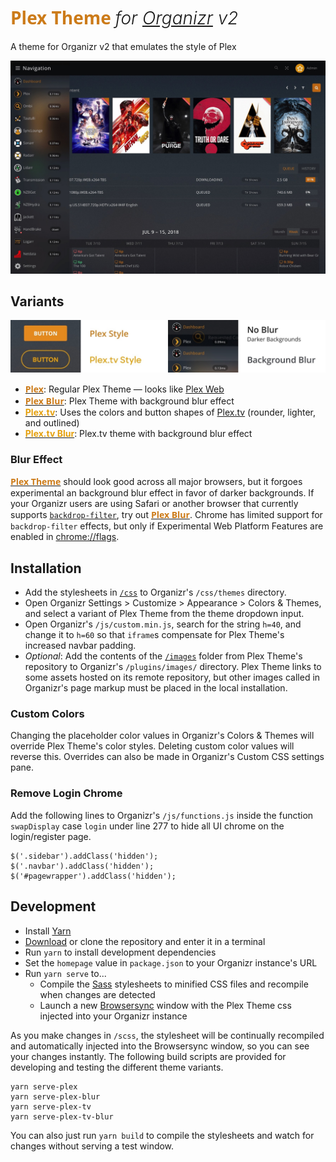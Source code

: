 # <font style="color: #CC7B19; font-family: 'Open Sans'; font-weight: 700">Plex Theme</font> <i style="font-weight: 300">for [Organizr](https://organizr.app) v2</i>
A theme for Organizr v2 that emulates the style of Plex

![Screen Shot](screenshot.jpg "Screen Shot")

## Variants

![Samples](samples.jpg "Samples")

- [<b style="color: #CC7B19; font-family: 'Open Sans'">Plex</b>](https://raw.githubusercontent.com/Burry/organizr-v2-plex-theme/master/css/Plex.css): Regular Plex Theme — looks like [Plex Web](https://app.plex.tv/desktop)
- [<b style="color: #CC7B19; font-family: 'Open Sans'">Plex Blur</b>](https://raw.githubusercontent.com/Burry/organizr-v2-plex-theme/master/css/Plex%20Blur.css): Plex Theme with background blur effect
- [<b style="color: #E5A00D">Plex.tv</b>](https://raw.githubusercontent.com/Burry/organizr-v2-plex-theme/master/css/Plex.tv.css): Uses the colors and button shapes of [Plex.tv](https://www.plex.tv) (rounder, lighter, and outlined)
- [<b style="color: #E5A00D">Plex.tv Blur</b>](https://raw.githubusercontent.com/Burry/organizr-v2-plex-theme/master/css/Plex.tv%20Blur.css): Plex.tv theme with background blur effect

### Blur Effect

[<b style="color: #CC7B19; font-family: 'Open Sans'">Plex Theme</b>](https://raw.githubusercontent.com/Burry/organizr-v2-plex-theme/master/css/Plex.css) should look good across all major browsers, but it forgoes experimental an background blur effect in favor of darker backgrounds. If your Organizr users are using Safari or another browser that currently supports [`backdrop-filter`](https://developer.mozilla.org/en-US/docs/Web/CSS/backdrop-filter), try out [<b style="color: #CC7B19; font-family: 'Open Sans'">Plex Blur</b>](https://raw.githubusercontent.com/Burry/organizr-v2-plex-theme/master/css/Plex%20Blur.css). Chrome has limited support for `backdrop-filter` effects, but only if Experimental Web Platform Features are enabled in [chrome://flags](chrome://flags).

## Installation

- Add the stylesheets in [`/css`](tree/master/css) to Organizr's `/css/themes` directory.
- Open Organizr Settings > Customize > Appearance > Colors & Themes, and select a variant of Plex Theme from the theme dropdown input.
- Open Organizr's `/js/custom.min.js`, search for the string `h=40`, and change it to `h=60` so that `iframe`s compensate for Plex Theme's increased navbar padding.
- *Optional*: Add the contents of the [`/images`](tree/master/images) folder from Plex Theme's repository to Organizr's `/plugins/images/` directory. Plex Theme links to some assets hosted on its remote repository, but other images called in Organizr's page markup must be placed in the local installation.

### Custom Colors

Changing the placeholder color values in Organizr's Colors & Themes will override Plex Theme's color styles. Deleting custom color values will reverse this. Overrides can also be made in Organizr's Custom CSS settings pane.

### Remove Login Chrome

Add the following lines to Organizr's `/js/functions.js` inside the function `swapDisplay` case `login` under line 277 to hide all UI chrome on the login/register page.

```
$('.sidebar').addClass('hidden');
$('.navbar').addClass('hidden');
$('#pagewrapper').addClass('hidden');
```

## Development

- Install [Yarn](https://yarnpkg.com/en/docs/install)
- [Download](https://github.com/Burry/organizr-v2-plex-theme/archive/master.zip) or clone the repository and enter it in a terminal
- Run `yarn` to install development dependencies
- Set the `homepage` value in `package.json` to your Organizr instance's URL
- Run `yarn serve` to...
    - Compile the [Sass](https://sass-lang.com/documentation/file.SASS_REFERENCE.html) stylesheets to minified CSS files and recompile when changes are detected
    - Launch a new [Browsersync](https://browsersync.io) window with the Plex Theme css injected into your Organizr instance

As you make changes in `/scss`, the stylesheet will be continually recompiled and automatically injected into the Browsersync window, so you can see your changes instantly. The following build scripts are provided for developing and testing the different theme variants.

```
yarn serve-plex
yarn serve-plex-blur
yarn serve-plex-tv
yarn serve-plex-tv-blur
```

You can also just run `yarn build` to compile the stylesheets and watch for changes without serving a test window.
